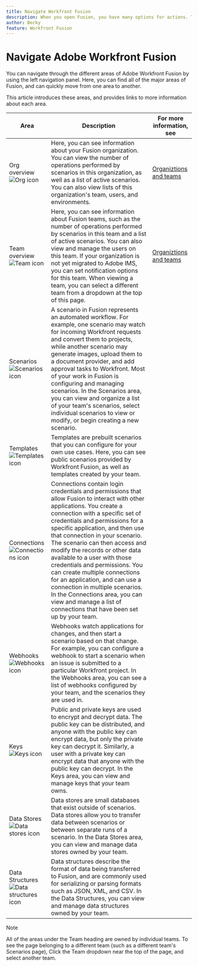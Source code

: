 ```yaml
---
title: Navigate Workfront Fusion
description: When you open Fusion, you have many options for actions. This article helps you understand where to go from here.
author: Becky
feature: Workfront Fusion
---
```

# Navigate Adobe Workfront Fusion

<!--Affected by IMS-->

You can navigate through the different areas of Adobe Workfront Fusion by using the left navigation panel. Here, you can find all of the major areas of Fusion, and can quickly move from one area to another.

This article introduces these areas, and provides links to more information about each area.

| Area | Description | For more information, see |
|---|---|---|
| Org overview <br> ![Org icon](/help/workfront-fusion/references/apps-and-modules/assets/org-icon.png) | Here, you can see information about your Fusion organization. You can view the number of operations performed by scenarios in this organization, as well as a list of active scenarios. You can also view lists of this organization's team, users, and environments.| [Organiztions and teams](/help/workfront-fusion/set-up-and-manage-workfront-fusion/set-up-and-manage-orgs-and-teams/set-up-orgs-teams-and-users/org-and-team-overview.md) |
| Team overview  <br> ![Team icon](/help/workfront-fusion/references/apps-and-modules/assets/team-icon.png) | Here, you can see information about Fusion teams, such as the number of operations performed by scenarios in this team and a list of active scenarios. You can also view and manage the users on this team. If your organization is not yet migrated to Adobe IMS, you can set notification options for this team. When viewing a team, you can select a different team from a dropdown at the top of this page. | [Organiztions and teams](/help/workfront-fusion/set-up-and-manage-workfront-fusion/set-up-and-manage-orgs-and-teams/set-up-orgs-teams-and-users/org-and-team-overview.md)| 
| Scenarios  <br> ![Scenarios icon](/help/workfront-fusion/references/apps-and-modules/assets/scenarios-icon.png) | A scenario in Fusion represents an automated workflow. For example, one scenario may watch for incoming Workfront requests and convert them to projects, while another scenario may generate images, upload them to a document provider, and add approval tasks to Workfront. Most of your work in Fusion is configuring and managing scenarios. In the Scenarios area, you can view and organize a list of your team's scenarios, select individual scenarios to view or modify, or begin creating a new scenario. |  |
| Templates  <br> ![Templates icon](/help/workfront-fusion/references/apps-and-modules/assets/templates-icon.png) | Templates are prebuilt scenarios that you can configure for your own use cases. Here, you can see public scenarios provided by Workfront Fusion, as well as templates created by your team. |  |
| Connections  <br> ![Connections icon](/help/workfront-fusion/references/apps-and-modules/assets/connections-icon.png)| Connections contain login credentials and permissions that allow Fusion to interact with other applications. You create a connection with a specific set of credentials and permissions for a specific application, and then use that connection in your scenario. The scenario can then access and modify the records or other data available to a user with those credentials and permissions. You can create multiple connections for an application, and can use a connection in multiple scenarios. In the Connections area, you can view and manage a list of connections that have been set up by your team.|  | 
| Webhooks <br> ![Webhooks icon](/help/workfront-fusion/references/apps-and-modules/assets/webhooks-icon.png) | Webhooks watch applications for changes, and then start a scenario based on that change. For example, you can configure a webhook to start a scenario when an issue is submitted to a particular Workfront project. In the Webhooks area, you can see a list of webhooks configured by your team, and the scenarios they are used in.|  |
| Keys <br> ![Keys icon](/help/workfront-fusion/references/apps-and-modules/assets/keys-icon.png) | Public and private keys are used to encrypt and decrypt data. The public key can be distributed, and anyone with the public key can encrypt data, but only the private key can decrypt it. Similarly, a user with a private key can encrypt data that anyone with the public key can decrypt. In the Keys area, you can view and manage keys that your team owns. |  |
| Data Stores  <br> ![Data stores icon](/help/workfront-fusion/references/apps-and-modules/assets/data-store-icon.png) | Data stores are small databases that exist outside of scenarios. Data stores allow you to transfer data between scenarios or between separate runs of a scenario. In the Data Stores area, you can view and manage data stores owned by your team. |  | 
| Data Structures <br> ![Data structures icon](/help/workfront-fusion/references/apps-and-modules/assets/data-structure-icon.png) | Data structures describe the format of data being transferred to Fusion, and are commonly used for serializing or parsing formats such as JSON, XML, and CSV. In the Data Structures, you can view and manage data structures owned by your team. |  | 

>[!NOTE]
>
>All of the areas under the Team heading are owned by individual teams. To see the page belonging to a different team (such as a different team's Scenarios page), Click the Team dropdown near the top of the page, and select another team.


